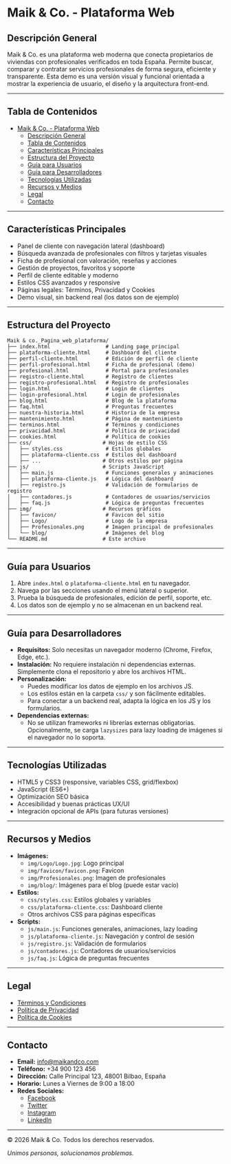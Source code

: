 # Maik & Co. - Plataforma Web

## Descripción General
Maik & Co. es una plataforma web moderna que conecta propietarios de viviendas con profesionales verificados en toda España. Permite buscar, comparar y contratar servicios profesionales de forma segura, eficiente y transparente. Esta demo es una versión visual y funcional orientada a mostrar la experiencia de usuario, el diseño y la arquitectura front-end.

---

## Tabla de Contenidos
- [Maik \& Co. - Plataforma Web](#maik--co---plataforma-web)
  - [Descripción General](#descripción-general)
  - [Tabla de Contenidos](#tabla-de-contenidos)
  - [Características Principales](#características-principales)
  - [Estructura del Proyecto](#estructura-del-proyecto)
  - [Guía para Usuarios](#guía-para-usuarios)
  - [Guía para Desarrolladores](#guía-para-desarrolladores)
  - [Tecnologías Utilizadas](#tecnologías-utilizadas)
  - [Recursos y Medios](#recursos-y-medios)
  - [Legal](#legal)
  - [Contacto](#contacto)

---

## Características Principales
- Panel de cliente con navegación lateral (dashboard)
- Búsqueda avanzada de profesionales con filtros y tarjetas visuales
- Ficha de profesional con valoración, reseñas y acciones
- Gestión de proyectos, favoritos y soporte
- Perfil de cliente editable y moderno
- Estilos CSS avanzados y responsive
- Páginas legales: Términos, Privacidad y Cookies
- Demo visual, sin backend real (los datos son de ejemplo)

---

## Estructura del Proyecto

```
Maik & co._Pagina_web_plataforma/
├── index.html                  # Landing page principal
├── plataforma-cliente.html     # Dashboard del cliente
├── perfil-cliente.html         # Edición de perfil de cliente
├── perfil-profesional.html     # Ficha de profesional (demo)
├── profesional.html            # Portal para profesionales
├── registro-cliente.html       # Registro de clientes
├── registro-profesional.html   # Registro de profesionales
├── login.html                  # Login de clientes
├── login-profesional.html      # Login de profesionales
├── blog.html                   # Blog de la plataforma
├── faq.html                    # Preguntas frecuentes
├── nuestra-historia.html       # Historia de la empresa
├── mantenimiento.html          # Página de mantenimiento
├── terminos.html               # Términos y condiciones
├── privacidad.html             # Política de privacidad
├── cookies.html                # Política de cookies
├── css/                       # Hojas de estilo CSS
│   ├── styles.css              # Estilos globales
│   ├── plataforma-cliente.css  # Estilos del dashboard
│   ├── ...                    # Otros estilos por página
├── js/                        # Scripts JavaScript
│   ├── main.js                 # Funciones generales y animaciones
│   ├── plataforma-cliente.js   # Lógica del dashboard
│   ├── registro.js             # Validación de formularios de registro
│   ├── contadores.js           # Contadores de usuarios/servicios
│   ├── faq.js                  # Lógica de preguntas frecuentes
├── img/                       # Recursos gráficos
│   ├── favicon/                # Favicon del sitio
│   ├── Logo/                   # Logo de la empresa
│   ├── Profesionales.png       # Imagen principal de profesionales
│   └── blog/                   # Imágenes del blog
└── README.md                  # Este archivo
```

---

## Guía para Usuarios
1. Abre `index.html` o `plataforma-cliente.html` en tu navegador.
2. Navega por las secciones usando el menú lateral o superior.
3. Prueba la búsqueda de profesionales, edición de perfil, soporte, etc.
4. Los datos son de ejemplo y no se almacenan en un backend real.

---

## Guía para Desarrolladores
- **Requisitos:** Solo necesitas un navegador moderno (Chrome, Firefox, Edge, etc.).
- **Instalación:** No requiere instalación ni dependencias externas. Simplemente clona el repositorio y abre los archivos HTML.
- **Personalización:**
  - Puedes modificar los datos de ejemplo en los archivos JS.
  - Los estilos están en la carpeta `css/` y son fácilmente editables.
  - Para conectar a un backend real, adapta la lógica en los JS y los formularios.
- **Dependencias externas:**
  - No se utilizan frameworks ni librerías externas obligatorias. Opcionalmente, se carga `lazysizes` para lazy loading de imágenes si el navegador no lo soporta.

---

## Tecnologías Utilizadas
- HTML5 y CSS3 (responsive, variables CSS, grid/flexbox)
- JavaScript (ES6+)
- Optimización SEO básica
- Accesibilidad y buenas prácticas UX/UI
- Integración opcional de APIs (para futuras versiones)

---

## Recursos y Medios
- **Imágenes:**
  - `img/Logo/Logo.jpg`: Logo principal
  - `img/favicon/favicon.png`: Favicon
  - `img/Profesionales.png`: Imagen de profesionales
  - `img/blog/`: Imágenes para el blog (puede estar vacío)
- **Estilos:**
  - `css/styles.css`: Estilos globales y variables
  - `css/plataforma-cliente.css`: Dashboard cliente
  - Otros archivos CSS para páginas específicas
- **Scripts:**
  - `js/main.js`: Funciones generales, animaciones, lazy loading
  - `js/plataforma-cliente.js`: Navegación y control de sesión
  - `js/registro.js`: Validación de formularios
  - `js/contadores.js`: Contadores de usuarios/servicios
  - `js/faq.js`: Lógica de preguntas frecuentes

---

## Legal
- [Términos y Condiciones](terminos.html)
- [Política de Privacidad](privacidad.html)
- [Política de Cookies](cookies.html)

---

## Contacto
- **Email:** info@maikandco.com
- **Teléfono:** +34 900 123 456
- **Dirección:** Calle Principal 123, 48001 Bilbao, España
- **Horario:** Lunes a Viernes de 9:00 a 18:00
- **Redes Sociales:**
  - [Facebook](https://facebook.com/maikandco)
  - [Twitter](https://twitter.com/maikandco)
  - [Instagram](https://instagram.com/maikandco)
  - [LinkedIn](https://linkedin.com/company/maikandco)

---

© 2026 Maik & Co. Todos los derechos reservados.

*Unimos personas, solucionamos problemas.* 
